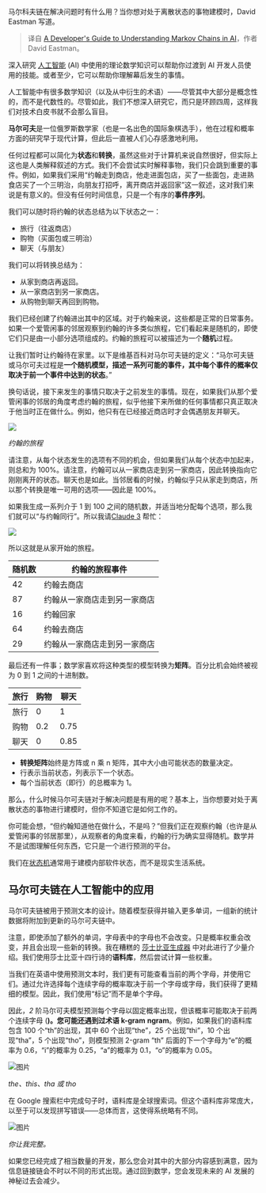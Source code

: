 
<!--
title: 马尔可夫链在人工智能中的开发者指南
cover: https://cdn.thenewstack.io/media/2024/03/e02889d6-fre-sonneveld-k8ihtzoikq4-unsplash.jpg
-->

马尔科夫链在解决问题时有什么用？当你想对处于离散状态的事物建模时，David Eastman 写道。

> 译自 [A Developer's Guide to Understanding Markov Chains in AI](https://thenewstack.io/a-developers-guide-to-understanding-markov-chains-in-ai/)，作者 David Eastman。

深入研究 [人工智能](https://thenewstack.io/3-vectors-of-artificial-intelligence-and-machine-learning/) (AI) 中使用的理论数学知识可以帮助你过渡到 AI 开发人员使用的技能。或者至少，它可以帮助你理解幕后发生的事情。

人工智能中有很多数学知识（以及从中衍生的术语）——尽管其中大部分是概念性的，而不是代数性的。尽管如此，我们不想深入研究它，而只是环顾四周，这样我们对技术白皮书就不会那么盲目。

**马尔可夫**是一位俄罗斯数学家（也是一名出色的国际象棋选手），他在过程和概率方面的研究早于现代计算，但此后一直被人们心存感激地利用。

任何过程都可以简化为**状态**和**转换**，虽然这些对于计算机来说自然很好，但实际上这也是人类解释叙述的方式。我们不会尝试实时解释事物，我们只会跳到重要的事件。例如，如果我们采用“约翰走到商店，他走进面包店，买了一些面包，走进熟食店买了一个三明治，向朋友打招呼，离开商店并返回家”这一叙述，这对我们来说是有意义的。但没有任何时间信息，只是一个有序的**事件序列**。

我们可以随时将约翰的状态总结为以下状态之一：

- 旅行（往返商店）
- 购物（买面包或三明治）
- 聊天（与朋友）

我们可以将转换总结为：

- 从家到商店再返回。
- 从一家商店到另一家商店。
- 从购物到聊天再回到购物。

我们已经创建了约翰进出其中的区域。对于约翰来说，这些都是正常的日常事务。如果一个爱管闲事的邻居观察到约翰的许多类似旅程，它们看起来是随机的，即使它们只是由一小部分选项组成的。约翰的旅程可以被描述为一个**随机**过程。

让我们暂时让约翰待在家里。以下是维基百科对马尔可夫链的定义：“马尔可夫链或马尔可夫过程是**一个随机模型，描述一系列可能的事件，其中每个事件的概率仅取决于前一个事件中达到的状态**。”

换句话说，接下来发生的事情只取决于之前发生的事情。现在，如果我们从那个爱管闲事的邻居的角度考虑约翰的旅程，似乎他接下来所做的任何事情都只真正取决于他当时正在做什么。例如，他只有在已经接近商店时才会偶遇朋友并聊天。

![](https://cdn.thenewstack.io/media/2024/03/e186b34b-untitled.png)

*约翰的旅程*

请注意，从每个状态发生的选项有不同的机会，但如果我们从每个状态中加起来，则总和为 100%。请注意，约翰可以从一家商店走到另一家商店，因此转换指向它刚刚离开的状态。聊天也是如此。当邻居看的时候，约翰似乎只从家走到商店，所以那个转换是唯一可用的选项——因此是 100%。

如果我生成一系列介于 1 到 100 之间的随机数，并适当地分配每个选项，那么我们就可以“与约翰同行”。所以我请[Claude 3](https://www.anthropic.com/news/claude-3-family) 帮忙：

![](https://cdn.thenewstack.io/media/2024/03/3bd665bb-untitled-1.png)

所以这就是从家开始的旅程。

| 随机数 | 约翰的旅程事件 |
|---|---|
| 42 | 约翰去商店 |
| 87 | 约翰从一家商店走到另一家商店 |
| 16 | 约翰回家 |
| 64 | 约翰去商店 |
| 29 | 约翰从一家商店走到另一家商店 |

最后还有一件事；数学家喜欢将这种类型的模型转换为**矩阵**。百分比机会始终被视为 0 到 1 之间的十进制数。

| 旅行 | 购物 | 聊天 |
|---|---|---|
| 旅行 | 0 | 1 | 0 |
| 购物 | 0.2 | 0.75 | 0.05 |
| 聊天 | 0 | 0.85 | 0.15 |

- **转换矩阵**始终是方阵或 n 乘 n 矩阵，其中大小由可能状态的数量决定。
- 行表示当前状态，列表示下一个状态。
- 每个当前状态（即行）的总概率为 1。

那么，什么时候马尔可夫链对于解决问题是有用的呢？基本上，当你想要对处于离散状态的事物进行建模时，但你不知道它是如何工作的。

你可能会想，“但约翰知道他在做什么，不是吗？”但我们正在观察约翰（也许是从爱管闲事的邻居那里），从观察者的角度来看，约翰的行为确实显得随机。数学并不是试图理解任何东西，它只是一个进行预测的平台。

我们在[状态机](https://thenewstack.io/state-machines-for-devs-from-blockchain-to-aws-to-tv-sets/)通常用于建模内部软件状态，而不是现实生活系统。

## 马尔可夫链在人工智能中的应用

马尔可夫链被用于预测文本的设计。随着模型获得并输入更多单词，一组新的统计数据将附加到更新的马尔可夫链中。

注意，即使添加了额外的单词，字母表中的字母也不会改变。只是概率权重会改变，并且会出现一些新的转换。我在糟糕的 [莎士比亚生成器](https://thenewstack.io/beware-chatgpt-a-language-model-in-the-shape-of-shakespeare/) 中对此进行了少量介绍。我们使用莎士比亚十四行诗的**语料库**，然后尝试计算一些权重。

当我们在英语中使用预测文本时，我们更有可能查看当前的两个字母，并使用它们。通过允许选择每个连续字母的概率取决于前一个字母或字母，我们获得了更精细的模型。因此，我们使用“标记”而不是单个字母。

因此，*2* 阶马尔可夫模型预测每个字母以固定概率出现，但该概率可能取决于前两个连续字母 (**)。您可能还遇到过术语 k-gram** **ngram**。例如，如果我们的语料库包含 100 个“th”的出现，其中 60 个出现“the”，25 个出现“thi”，10 个出现“tha”，5 个出现“tho”，则模型预测 2-gram “th” 后面的下一个字母为“e”的概率为 0.6，“i”的概率为 0.25，“a”的概率为 0.1，“o”的概率为 0.05。

![图片](https://cdn.thenewstack.io/media/2024/03/59f6aebb-untitled-2-750x1024.png)

*the、this、tha 或 tho*

在 Google 搜索栏中完成句子时，语料库是全球搜索词。但这个语料库非常庞大，以至于可以发现拼写错误——总体而言，这使得系统略有不同。

![图片](https://cdn.thenewstack.io/media/2024/03/cc366506-untitled-3-1024x289.png)

*你让我完整。*

如果您已经完成了相当数量的开发，那么您会对其中的大部分内容感到满意，因为信息链接链会不时以不同的形式出现。通过回到数学，您会发现未来的 AI 发展的神秘过去会减少。

